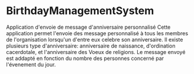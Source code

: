 # BirthdayManagementSystem
Application d'envoie de message d'anniversaire personnalisé
Cette application permet l'envoie des message personnalisé à tous les membres de l'organisation lorsqu'un d'entre eux celebre son anniversaire. 
Il existe plusieurs type d'anniversaire: anniversaire de naissance, d'ordination cacerdotale, et l'anniversaire des Voeux de religions. Le message envoyé est addapté en fonction du nombre des personnes concerné par l'évenement du jour.
